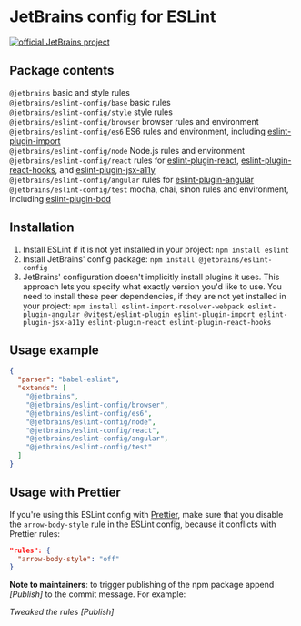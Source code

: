 # JetBrains config for ESLint

[![official JetBrains project](http://jb.gg/badges/official-flat-square.svg)](https://confluence.jetbrains.com/display/ALL/JetBrains+on+GitHub)

## Package contents

`@jetbrains` basic and style rules<br />
`@jetbrains/eslint-config/base` basic rules<br />
`@jetbrains/eslint-config/style` style rules<br />
`@jetbrains/eslint-config/browser` browser rules and environment<br />
`@jetbrains/eslint-config/es6` ES6 rules and environment, including [eslint-plugin-import](https://github.com/benmosher/eslint-plugin-import)<br /> 
`@jetbrains/eslint-config/node` Node.js rules and environment<br />
`@jetbrains/eslint-config/react` rules for [eslint-plugin-react](https://github.com/yannickcr/eslint-plugin-react), [eslint-plugin-react-hooks](https://github.com/facebook/react/tree/master/packages/eslint-plugin-react-hooks), and [eslint-plugin-jsx-a11y](https://github.com/evcohen/eslint-plugin-jsx-a11y)<br /> 
`@jetbrains/eslint-config/angular` rules for [eslint-plugin-angular](https://github.com/Gillespie59/eslint-plugin-angular)<br /> 
`@jetbrains/eslint-config/test` mocha, chai, sinon rules and environment, including [eslint-plugin-bdd](https://github.com/Nate-Wilkins/eslint-plugin-bdd)<br /> 

## Installation

1. Install ESLint if it is not yet installed in your project: `npm install eslint`
1. Install JetBrains' config package: `npm install @jetbrains/eslint-config`
1. JetBrains' configuration doesn't implicitly install plugins it uses. This approach lets you specify what exactly version you'd like to use. You need to install these peer dependencies, if they are not yet installed in your project: `npm install eslint-import-resolver-webpack eslint-plugin-angular @vitest/eslint-plugin eslint-plugin-import eslint-plugin-jsx-a11y eslint-plugin-react eslint-plugin-react-hooks`

## Usage example

```json
{
  "parser": "babel-eslint",
  "extends": [
    "@jetbrains",
    "@jetbrains/eslint-config/browser",
    "@jetbrains/eslint-config/es6",
    "@jetbrains/eslint-config/node",
    "@jetbrains/eslint-config/react",
    "@jetbrains/eslint-config/angular",
    "@jetbrains/eslint-config/test"
  ]
}
```

## Usage with Prettier

If you're using this ESLint config with [Prettier](https://prettier.io), make  sure that you disable 
the `arrow-body-style` rule in the ESLint config, because it conflicts with Prettier rules:

```json
"rules": {
  "arrow-body-style": "off"
}
``` 

**Note to maintainers**: to trigger publishing of the npm package append *\[Publish\]* to the commit message. For example:

*Tweaked the rules \[Publish\]*
